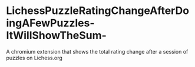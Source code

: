 # LichessPuzzleRatingChangeAfterDoingAFewPuzzles-ItWillShowTheSum-
A chromium extension that shows the total rating change after a session of puzzles on Lichess.org
